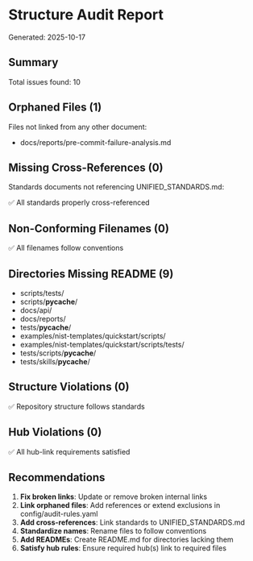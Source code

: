 # Structure Audit Report

Generated: 2025-10-17

## Summary

Total issues found: 10


## Orphaned Files (1)

Files not linked from any other document:

- docs/reports/pre-commit-failure-analysis.md

## Missing Cross-References (0)

Standards documents not referencing UNIFIED_STANDARDS.md:

✅ All standards properly cross-referenced

## Non-Conforming Filenames (0)

✅ All filenames follow conventions

## Directories Missing README (9)

- scripts/tests/
- scripts/__pycache__/
- docs/api/
- docs/reports/
- tests/__pycache__/
- examples/nist-templates/quickstart/scripts/
- examples/nist-templates/quickstart/scripts/tests/
- tests/scripts/__pycache__/
- tests/skills/__pycache__/

## Structure Violations (0)

✅ Repository structure follows standards

## Hub Violations (0)

✅ All hub-link requirements satisfied

## Recommendations

1. __Fix broken links__: Update or remove broken internal links
2. __Link orphaned files__: Add references or extend exclusions in config/audit-rules.yaml
3. __Add cross-references__: Link standards to UNIFIED_STANDARDS.md
4. __Standardize names__: Rename files to follow conventions
5. __Add READMEs__: Create README.md for directories lacking them
6. __Satisfy hub rules__: Ensure required hub(s) link to required files
